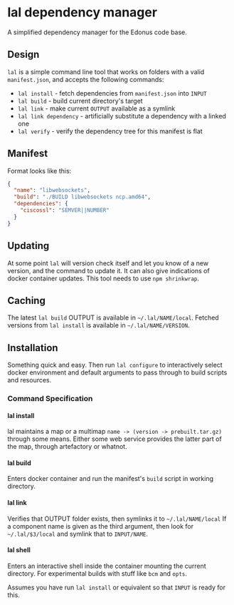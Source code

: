 # lal dependency manager
A simplified dependency manager for the Edonus code base.

## Design
`lal` is a simple command line tool that works on folders with a valid `manifest.json`, and accepts the following commands:

- `lal install` - fetch dependencies from `manifest.json` into `INPUT`
- `lal build` - build current directory's target
- `lal link` - make current `OUTPUT` available as a symlink
- `lal link dependency` - artificially substitute a dependency with a linked one
- `lal verify` - verify the dependency tree for this manifest is flat

## Manifest
Format looks like this:

```json
{
  "name": "libwebsockets",
  "build": "./BUILD libwebsockets ncp.amd64",
  "dependencies": {
    "ciscossl": "SEMVER||NUMBER"
  }
}
```

## Updating
At some point `lal` will version check itself and let you know of a new version, and the command to update it. It can also give indications of docker container updates. This tool needs to use `npm shrinkwrap`.

## Caching
The latest `lal build` OUTPUT is available in `~/.lal/NAME/local`.
Fetched versions from `lal install` is available in `~/.lal/NAME/VERSION`.

## Installation
Something quick and easy. Then run `lal configure` to interactively select docker environment and default arguments to pass through to build scripts and resources.

### Command Specification
#### lal install
lal maintains a map or a multimap `name -> (version -> prebuilt.tar.gz)` through some means. Either some web service provides the latter part of the map, through artefactory or whatnot.

#### lal build
Enters docker container and run the manifest's `build` script in working directory.

#### lal link
Verifies that OUTPUT folder exists, then symlinks it to `~/.lal/NAME/local`
If a component name is given as the third argument, then look for `~/.lal/$3/local` and symlink that to `INPUT/NAME`.

#### lal shell
Enters an interactive shell inside the container mounting the current directory. For experimental builds with stuff like `bcm` and `opts`.

Assumes you have run `lal install` or equivalent so that `INPUT` is ready for this.
